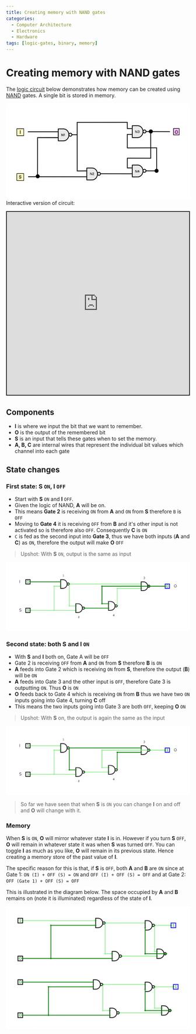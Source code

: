 ```yaml
---
title: Creating memory with NAND gates
categories:
  - Computer Architecture
  - Electronics
  - Hardware
tags: [logic-gates, binary, memory]
---
```


# Creating memory with NAND gates

The
[logic circuit](/Electronics_and_Hardware/Digital_circuits/Digital_circuits.md)
below demonstrates how memory can be created using
[NAND](/Electronics_and_Hardware/Digital_circuits/Logic_gates.md#nand-gate)
gates. A single bit is stored in memory.

![](/img/nand_latch_logic_circuit.png) Interactive version of circuit:

<iframe src="https://circuitverse.org/simulator/embed/nand-mem?theme=default&display_title=false&clock_time=true&fullscreen=true&zoom_in_out=true" style="border-width:; border-style: solid; border-color:;" name="myiframe" id="projectPreview" scrolling="no" frameborder="1" marginheight="0px" marginwidth="0px" height="500" width="500" allowFullScreen></iframe>

## Components

- **I** is where we input the bit that we want to remember.
- **O** is the output of the remembered bit
- **S** is an input that tells these gates when to set the memory.
- **A, B, C** are internal wires that represent the individual bit values which
  channel into each gate

## State changes

### First state: S `ON`, I `OFF`

- Start with **S** `ON` and **I** `OFF`.
- Given the logic of NAND, **A** will be on.
- This means **Gate 2** is receiving `ON` from **A** and `ON` from **S**
  therefore `B` is `OFF`
- Moving to **Gate 4** it is receiving `OFF` from **B** and it's other input is
  not activated so is therefore also `OFF`. Consequently **C** is `ON`
- `C` is fed as the second input into **Gate 3**, thus we have both inputs
  (**A** and **C**) as `ON`, therefore the output will make **O** `OFF`

> Upshot: With **S** `ON`, output is the same as input

![](/img/nand-mem-first.gif)

### Second state: both S and I `ON`

- With **S** and **I** both on, Gate A will be `OFF`
- Gate 2 is receiving `OFF` from **A** and `ON` from **S** therefore **B** is
  `ON`
- **A** feeds into Gate 2 which is receiving `ON` from **S**, therefore the
  output (**B**) will be `ON`
- **A** feeds into Gate 3 and the other input is `OFF`, therefore Gate 3 is
  outputting `ON`. Thus **O** is `ON`
- **O** feeds back to Gate 4 which is receiving `ON` from **B** thus we have two
  `ON` inputs going into Gate 4, turning **C** off
- This means the two inputs going into Gate 3 are both `OFF`, keeping **O** `ON`

> Upshot: With **S** on, the output is again the same as the input

![](/img/nand-mem-second.gif)

> So far we have seen that when **S** is `ON` you can change **I** on and off
> and **O** will change with it.

### Memory

When **S** is `ON`, **O** will mirror whatever state **I** is in. However if you
turn **S** `OFF`, **O** will remain in whatever state it was when **S** was
turned `OFF`. You can toggle **I** as much as you like, **O** will remain in its
previous state. Hence creating a memory store of the past value of **I**.

The specific reason for this is that, if **S** is `OFF`, both **A** and **B**
are `ON` since at Gate 1: `ON (I) + OFF (S) = ON` and `OFF (I) + OFF (S) = OFF`
and at Gate 2: `OFF (Gate 1) + OFF (S) = OFF`

This is illustrated in the diagram below. The space occupied by **A** and **B**
remains on (note it is illuminated) regardless of the state of **I**.

![](/img/nand-mem-demonstrated.gif)
